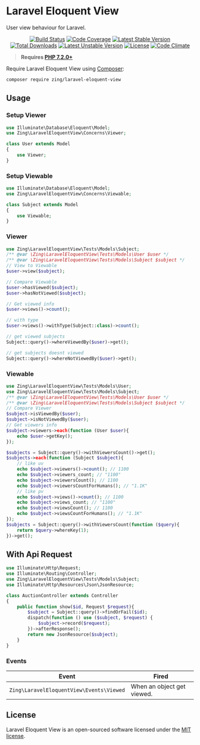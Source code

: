 # Laravel Eloquent View

User view behaviour for Laravel.

<p align="center">
<a href="https://github.com/zingimmick/laravel-eloquent-view/actions"><img src="https://github.com/zingimmick/laravel-eloquent-view/workflows/tests/badge.svg" alt="Build Status"></a>
<a href="https://codecov.io/gh/zingimmick/laravel-eloquent-view"><img src="https://codecov.io/gh/zingimmick/laravel-eloquent-view/branch/master/graph/badge.svg" alt="Code Coverage" /></a>
<a href="https://packagist.org/packages/zing/laravel-eloquent-view"><img src="https://poser.pugx.org/zing/laravel-eloquent-view/v/stable.svg" alt="Latest Stable Version"></a>
<a href="https://packagist.org/packages/zing/laravel-eloquent-view"><img src="https://poser.pugx.org/zing/laravel-eloquent-view/downloads" alt="Total Downloads"></a>
<a href="https://packagist.org/packages/zing/laravel-eloquent-view"><img src="https://poser.pugx.org/zing/laravel-eloquent-view/v/unstable.svg" alt="Latest Unstable Version"></a>
<a href="https://packagist.org/packages/zing/laravel-eloquent-view"><img src="https://poser.pugx.org/zing/laravel-eloquent-view/license" alt="License"></a>
<a href="https://codeclimate.com/github/zingimmick/laravel-eloquent-view/maintainability"><img src="https://api.codeclimate.com/v1/badges/fecfe975a2ed45335e1c/maintainability" alt="Code Climate" /></a>
</p>

> **Requires [PHP 7.2.0+](https://php.net/releases/)**

Require Laravel Eloquent View using [Composer](https://getcomposer.org):

```bash
composer require zing/laravel-eloquent-view
```

## Usage

### Setup Viewer

```php
use Illuminate\Database\Eloquent\Model;
use Zing\LaravelEloquentView\Concerns\Viewer;

class User extends Model
{
    use Viewer;
}
```

### Setup Viewable

```php
use Illuminate\Database\Eloquent\Model;
use Zing\LaravelEloquentView\Concerns\Viewable;

class Subject extends Model
{
    use Viewable;
}
```

### Viewer

```php
use Zing\LaravelEloquentView\Tests\Models\Subject;
/** @var \Zing\LaravelEloquentView\Tests\Models\User $user */
/** @var \Zing\LaravelEloquentView\Tests\Models\Subject $subject */
// View to Viewable
$user->view($subject);

// Compare Viewable
$user->hasViewed($subject);
$user->hasNotViewed($subject);

// Get viewed info
$user->views()->count(); 

// with type
$user->views()->withType(Subject::class)->count(); 

// get viewed subjects
Subject::query()->whereViewedBy($user)->get();

// get subjects doesnt viewed
Subject::query()->whereNotViewedBy($user)->get();
```

### Viewable

```php
use Zing\LaravelEloquentView\Tests\Models\User;
use Zing\LaravelEloquentView\Tests\Models\Subject;
/** @var \Zing\LaravelEloquentView\Tests\Models\User $user */
/** @var \Zing\LaravelEloquentView\Tests\Models\Subject $subject */
// Compare Viewer
$subject->isViewedBy($user); 
$subject->isNotViewedBy($user);
// Get viewers info
$subject->viewers->each(function (User $user){
    echo $user->getKey();
});

$subjects = Subject::query()->withViewersCount()->get();
$subjects->each(function (Subject $subject){
    // like uv
    echo $subject->viewers()->count(); // 1100
    echo $subject->viewers_count; // "1100"
    echo $subject->viewersCount(); // 1100
    echo $subject->viewersCountForHumans(); // "1.1K"
    // like pv
    echo $subject->views()->count(); // 1100
    echo $subject->views_count; // "1100"
    echo $subject->viewsCount(); // 1100
    echo $subject->viewsCountForHumans(); // "1.1K"
});
$subjects = Subject::query()->withViewersCount(function ($query){
    return $query->whereKey(1);
})->get();
```

## With Api Request

```php
use Illuminate\Http\Request;
use Illuminate\Routing\Controller;
use Zing\LaravelEloquentView\Tests\Models\Subject;
use Illuminate\Http\Resources\Json\JsonResource;

class AuctionController extends Controller
{
    public function show($id, Request $request){
        $subject = Subject::query()->findOrFail($id);
        dispatch(function () use ($subject, $request) {
            $subject->record($request);
        })->afterResponse();
        return new JsonResource($subject);
    }
}
```

### Events

| Event | Fired |
| --- | --- |
| `Zing\LaravelEloquentView\Events\Viewed` | When an object get viewed. |

## License

Laravel Eloquent View is an open-sourced software licensed under the [MIT license](LICENSE).

